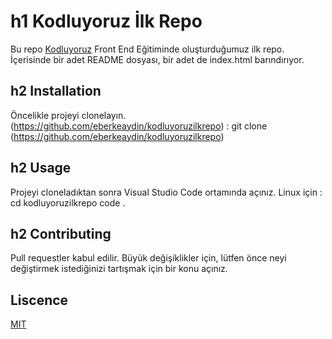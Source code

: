 # h1 Kodluyoruz İlk Repo
Bu repo [Kodluyoruz](https://www.kodluyoruz.org/) Front End Eğitiminde oluşturduğumuz ilk repo. İçerisinde bir adet
README dosyası, bir adet de index.html barındırıyor.

## h2 Installation
Öncelikle projeyi clonelayın. (https://github.com/eberkeaydin/kodluyoruzilkrepo) :
git clone (https://github.com/eberkeaydin/kodluyoruzilkrepo)

## h2 Usage
Projeyi cloneladıktan sonra Visual Studio Code ortamında açınız.
Linux için :
cd kodluyoruzilkrepo
code .

## h2 Contributing
Pull requestler kabul edilir. Büyük değişiklikler için, lütfen önce neyi değiştirmek istediğinizi tartışmak için bir konu açınız.

## Liscence 
[MIT](https://choosealicense.com/licenses/mit/)

